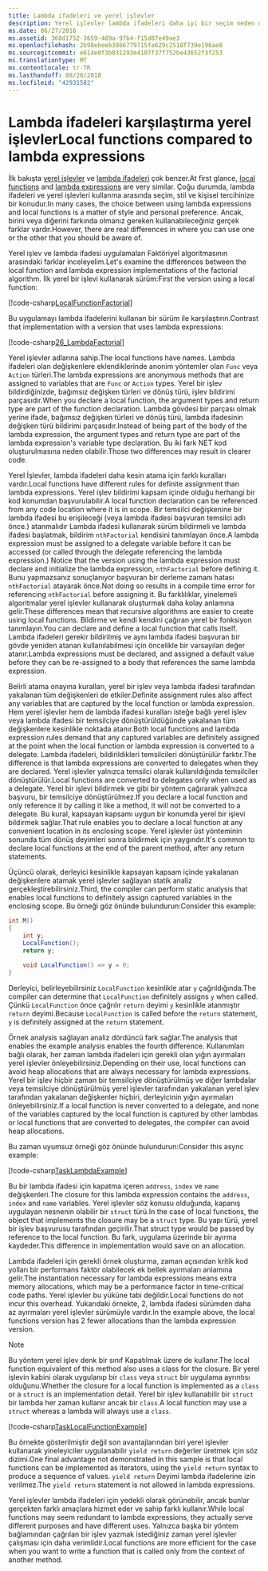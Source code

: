 ```yaml
---
title: Lambda ifadeleri ve yerel işlevler
description: Yerel işlevler lambda ifadeleri daha iyi bir seçim neden olabiliyor öğrenin.
ms.date: 06/27/2016
ms.assetid: 368d1752-3659-489a-97b4-f15d87e49ae3
ms.openlocfilehash: 2b98ebeeb3866779715fa629c2518f739e196ae8
ms.sourcegitcommit: e614e0f3b031293e4107f37f752be43652f3f253
ms.translationtype: MT
ms.contentlocale: tr-TR
ms.lasthandoff: 08/26/2018
ms.locfileid: "42931582"
---
```

# <a name="local-functions-compared-to-lambda-expressions"></a><span data-ttu-id="ca08a-103">Lambda ifadeleri karşılaştırma yerel işlevler</span><span class="sxs-lookup"><span data-stu-id="ca08a-103">Local functions compared to lambda expressions</span></span>

<span data-ttu-id="ca08a-104">İlk bakışta [yerel işlevler](programming-guide/classes-and-structs/local-functions.md) ve [lambda ifadeleri](lambda-expressions.md) çok benzer.</span><span class="sxs-lookup"><span data-stu-id="ca08a-104">At first glance, [local functions](programming-guide/classes-and-structs/local-functions.md) and [lambda expressions](lambda-expressions.md) are very similar.</span></span> <span data-ttu-id="ca08a-105">Çoğu durumda, lambda ifadeleri ve yerel işlevleri kullanma arasında seçim, stil ve kişisel tercihinize bir konudur.</span><span class="sxs-lookup"><span data-stu-id="ca08a-105">In many cases, the choice between using lambda expressions and local functions is a matter of style and personal preference.</span></span> <span data-ttu-id="ca08a-106">Ancak, birini veya diğerini farkında olmanız gereken kullanabileceğiniz gerçek farklar vardır.</span><span class="sxs-lookup"><span data-stu-id="ca08a-106">However, there are real differences in where you can use one or the other that you should be aware of.</span></span>

<span data-ttu-id="ca08a-107">Yerel işlev ve lambda ifadesi uygulamaları Faktöriyel algoritmasının arasındaki farklar inceleyelim.</span><span class="sxs-lookup"><span data-stu-id="ca08a-107">Let's examine the differences between the local function and lambda expression implementations of the factorial algorithm.</span></span> <span data-ttu-id="ca08a-108">İlk yerel bir işlevi kullanarak sürüm:</span><span class="sxs-lookup"><span data-stu-id="ca08a-108">First the version using a local function:</span></span>

[!code-csharp[LocalFunctionFactorial](../../samples/snippets/csharp/new-in-7/MathUtilities.cs#37_LocalFunctionFactorial "Recursive factorial using local function")]

<span data-ttu-id="ca08a-109">Bu uygulamayı lambda ifadelerini kullanan bir sürüm ile karşılaştırın.</span><span class="sxs-lookup"><span data-stu-id="ca08a-109">Contrast that implementation with a version that uses lambda expressions:</span></span>

[!code-csharp[26_LambdaFactorial](../../samples/snippets/csharp/new-in-7/MathUtilities.cs#38_LambdaFactorial "Recursive factorial using lambda expressions")]

<span data-ttu-id="ca08a-110">Yerel işlevler adlarına sahip.</span><span class="sxs-lookup"><span data-stu-id="ca08a-110">The local functions have names.</span></span> <span data-ttu-id="ca08a-111">Lambda ifadeleri olan değişkenlere eklendiklerinde anonim yöntemler olan `Func` veya `Action` türleri.</span><span class="sxs-lookup"><span data-stu-id="ca08a-111">The lambda expressions are anonymous methods that are assigned to variables that are `Func` or `Action` types.</span></span> <span data-ttu-id="ca08a-112">Yerel bir işlev bildirdiğinizde, bağımsız değişken türleri ve dönüş türü, işlev bildirimi parçasıdır.</span><span class="sxs-lookup"><span data-stu-id="ca08a-112">When you declare a local function, the argument types and return type are part of the function declaration.</span></span> <span data-ttu-id="ca08a-113">Lambda gövdesi bir parçası olmak yerine ifade, bağımsız değişken türleri ve dönüş türü, lambda ifadesinin değişken türü bildirimi parçasıdır.</span><span class="sxs-lookup"><span data-stu-id="ca08a-113">Instead of being part of the body of the lambda expression, the argument types and return type are part of the lambda expression's variable type declaration.</span></span> <span data-ttu-id="ca08a-114">Bu iki fark NET kod oluşturulmasına neden olabilir.</span><span class="sxs-lookup"><span data-stu-id="ca08a-114">Those two differences may result in clearer code.</span></span>

<span data-ttu-id="ca08a-115">Yerel İşlevler, lambda ifadeleri daha kesin atama için farklı kuralları vardır.</span><span class="sxs-lookup"><span data-stu-id="ca08a-115">Local functions have different rules for definite assignment than lambda expressions.</span></span> <span data-ttu-id="ca08a-116">Yerel işlev bildirimi kapsam içinde olduğu herhangi bir kod konumdan başvurulabilir.</span><span class="sxs-lookup"><span data-stu-id="ca08a-116">A local function declaration can be referenced from any code location where it is in scope.</span></span> <span data-ttu-id="ca08a-117">Bir temsilci değişkenine bir lambda ifadesi bu erişileceği (veya lambda ifadesi başvuran temsilci adlı önce.) atanmalıdır Lambda ifadesi kullanarak sürüm bildirmeli ve lambda ifadesi başlatmak, bildirim `nthFactorial` kendisini tanımlayan önce.</span><span class="sxs-lookup"><span data-stu-id="ca08a-117">A lambda expression must be assigned to a delegate variable before it can be accessed (or called through the delegate referencing the lambda expression.) Notice that the version using the lambda expression must declare and initialize the lambda expression, `nthFactorial` before defining it.</span></span> <span data-ttu-id="ca08a-118">Bunu yapmazsanız sonuçlanıyor başvuran bir derleme zamanı hatası `nthFactorial` atayarak önce.</span><span class="sxs-lookup"><span data-stu-id="ca08a-118">Not doing so results in a compile time error for referencing `nthFactorial` before assigning it.</span></span>
<span data-ttu-id="ca08a-119">Bu farklılıklar, yinelemeli algoritmalar yerel işlevler kullanarak oluşturmak daha kolay anlamına gelir.</span><span class="sxs-lookup"><span data-stu-id="ca08a-119">These differences mean that recursive algorithms are easier to create using local functions.</span></span> <span data-ttu-id="ca08a-120">Bildirme ve kendi kendini çağıran yerel bir fonksiyon tanımlayın.</span><span class="sxs-lookup"><span data-stu-id="ca08a-120">You can declare and define a local function that calls itself.</span></span> <span data-ttu-id="ca08a-121">Lambda ifadeleri gerekir bildirilmiş ve aynı lambda ifadesi başvuran bir gövde yeniden atanan kullanılabilmesi için öncelikle bir varsayılan değer atanır.</span><span class="sxs-lookup"><span data-stu-id="ca08a-121">Lambda expressions must be declared, and assigned a default value before they can be re-assigned to a body that references the same lambda expression.</span></span>

<span data-ttu-id="ca08a-122">Belirli atama onayına kuralları, yerel bir işlev veya lambda ifadesi tarafından yakalanan tüm değişkenleri de etkiler.</span><span class="sxs-lookup"><span data-stu-id="ca08a-122">Definite assignment rules also affect any variables that are captured by the local function or lambda expression.</span></span> <span data-ttu-id="ca08a-123">Hem yerel işlevler hem de lambda ifadesi kuralları isteğe bağlı yerel işlev veya lambda ifadesi bir temsilciye dönüştürüldüğünde yakalanan tüm değişkenlere kesinlikle noktada atanır.</span><span class="sxs-lookup"><span data-stu-id="ca08a-123">Both local functions and lambda expression rules demand that any captured variables are definitely assigned at the point when the local function or lambda expression is converted to a delegate.</span></span> <span data-ttu-id="ca08a-124">Lambda ifadeleri, bildirildikleri temsilcileri dönüştürülür farktır.</span><span class="sxs-lookup"><span data-stu-id="ca08a-124">The difference is that lambda expressions are converted to delegates when they are declared.</span></span> <span data-ttu-id="ca08a-125">Yerel işlevler yalnızca temsilci olarak kullanıldığında temsilciler dönüştürülür.</span><span class="sxs-lookup"><span data-stu-id="ca08a-125">Local functions are converted to delegates only when used as a delegate.</span></span> <span data-ttu-id="ca08a-126">Yerel bir işlevi bildirmek ve gibi bir yöntem çağırarak yalnızca başvuru, bir temsilciye dönüştürülmez.</span><span class="sxs-lookup"><span data-stu-id="ca08a-126">If you declare a local function and only reference it by calling it like a method, it will not be converted to a delegate.</span></span> <span data-ttu-id="ca08a-127">Bu kural, kapsayan kapsamı uygun bir konumda yerel bir işlevi bildirmek sağlar.</span><span class="sxs-lookup"><span data-stu-id="ca08a-127">That rule enables you to declare a local function at any convenient location in its enclosing scope.</span></span> <span data-ttu-id="ca08a-128">Yerel işlevler üst yönteminin sonunda tüm dönüş deyimleri sonra bildirmek için yaygındır.</span><span class="sxs-lookup"><span data-stu-id="ca08a-128">It's common to declare local functions at the end of the parent method, after any return statements.</span></span>

<span data-ttu-id="ca08a-129">Üçüncü olarak, derleyici kesinlikle kapsayan kapsam içinde yakalanan değişkenlere atamak yerel işlevler sağlayan statik analiz gerçekleştirebilirsiniz.</span><span class="sxs-lookup"><span data-stu-id="ca08a-129">Third, the compiler can perform static analysis that enables local functions to definitely assign captured variables in the enclosing scope.</span></span> <span data-ttu-id="ca08a-130">Bu örneği göz önünde bulundurun:</span><span class="sxs-lookup"><span data-stu-id="ca08a-130">Consider this example:</span></span>

```csharp
int M()
{
    int y;
    LocalFunction();
    return y;

    void LocalFunction() => y = 0;
}
```

<span data-ttu-id="ca08a-131">Derleyici, belirleyebilirsiniz `LocalFunction` kesinlikle atar `y` çağrıldığında.</span><span class="sxs-lookup"><span data-stu-id="ca08a-131">The compiler can determine that `LocalFunction` definitely assigns `y` when called.</span></span> <span data-ttu-id="ca08a-132">Çünkü `LocalFunction` önce çağrılır `return` deyimi `y` kesinlikle atanmıştır `return` deyimi.</span><span class="sxs-lookup"><span data-stu-id="ca08a-132">Because `LocalFunction` is called before the `return` statement, `y` is definitely assigned at the `return` statement.</span></span>

<span data-ttu-id="ca08a-133">Örnek analysis sağlayan analiz dördüncü fark sağlar.</span><span class="sxs-lookup"><span data-stu-id="ca08a-133">The analysis that enables the example analysis enables the fourth difference.</span></span>
<span data-ttu-id="ca08a-134">Kullanımları bağlı olarak, her zaman lambda ifadeleri için gerekli olan yığın ayırmaları yerel işlevler önleyebilirsiniz.</span><span class="sxs-lookup"><span data-stu-id="ca08a-134">Depending on their use, local functions can avoid heap allocations that are always necessary for lambda expressions.</span></span> <span data-ttu-id="ca08a-135">Yerel bir işlev hiçbir zaman bir temsilciye dönüştürülmüş ve diğer lambdalar veya temsilciye dönüştürülmüş yerel işlevler tarafından yakalanan yerel işlev tarafından yakalanan değişkenler hiçbiri, derleyicinin yığın ayırmaları önleyebilirsiniz.</span><span class="sxs-lookup"><span data-stu-id="ca08a-135">If a local function is never converted to a delegate, and none of the variables captured by the local function is captured by other lambdas or local functions that are converted to delegates, the compiler can avoid heap allocations.</span></span> 

<span data-ttu-id="ca08a-136">Bu zaman uyumsuz örneği göz önünde bulundurun:</span><span class="sxs-lookup"><span data-stu-id="ca08a-136">Consider this async example:</span></span>

[!code-csharp[TaskLambdaExample](../../samples/snippets/csharp/new-in-7/AsyncWork.cs#36_TaskLambdaExample "Task returning method with lambda expression")]

<span data-ttu-id="ca08a-137">Bu bir lambda ifadesi için kapatma içeren `address`, `index` ve `name` değişkenleri.</span><span class="sxs-lookup"><span data-stu-id="ca08a-137">The closure for this lambda expression contains the `address`, `index` and `name` variables.</span></span> <span data-ttu-id="ca08a-138">Yerel işlevler söz konusu olduğunda, kapanış uygulayan nesnenin olabilir bir `struct` türü.</span><span class="sxs-lookup"><span data-stu-id="ca08a-138">In the case of local functions, the object that implements the closure may be a `struct` type.</span></span> <span data-ttu-id="ca08a-139">Bu yapı türü, yerel bir işlev başvurusu tarafından geçirilir.</span><span class="sxs-lookup"><span data-stu-id="ca08a-139">That struct type would be passed by reference to the local function.</span></span> <span data-ttu-id="ca08a-140">Bu fark, uygulama üzerinde bir ayırma kaydeder.</span><span class="sxs-lookup"><span data-stu-id="ca08a-140">This difference in implementation would save on an allocation.</span></span>

<span data-ttu-id="ca08a-141">Lambda ifadeleri için gerekli örnek oluşturma, zaman açısından kritik kod yolları bir performans faktör olabilecek ek bellek ayırmaları anlamına gelir.</span><span class="sxs-lookup"><span data-stu-id="ca08a-141">The instantiation necessary for lambda expressions means extra memory allocations, which may be a performance factor in time-critical code paths.</span></span>
<span data-ttu-id="ca08a-142">Yerel işlevler bu yüküne tabi değildir.</span><span class="sxs-lookup"><span data-stu-id="ca08a-142">Local functions do not incur this overhead.</span></span> <span data-ttu-id="ca08a-143">Yukarıdaki örnekte, 2, lambda ifadesi sürümden daha az ayırmaları yerel işlevler sürümüyle vardır.</span><span class="sxs-lookup"><span data-stu-id="ca08a-143">In the example above, the local functions version has 2 fewer allocations than the lambda expression version.</span></span>

> [!NOTE]
> <span data-ttu-id="ca08a-144">Bu yöntem yerel işlev denk bir sınıf Kapatılmak üzere de kullanır.</span><span class="sxs-lookup"><span data-stu-id="ca08a-144">The local function equivalent of this method also uses a class for the closure.</span></span> <span data-ttu-id="ca08a-145">Bir yerel işlevin kabini olarak uygulanıp bir `class` veya `struct` bir uygulama ayrıntısı olduğunu.</span><span class="sxs-lookup"><span data-stu-id="ca08a-145">Whether the closure for a local function is implemented as a `class` or a `struct` is an implementation detail.</span></span> <span data-ttu-id="ca08a-146">Yerel bir işlev kullanabilir bir `struct` bir lambda her zaman kullanır ancak bir `class`.</span><span class="sxs-lookup"><span data-stu-id="ca08a-146">A local function may use a `struct` whereas a lambda will always use a `class`.</span></span>

[!code-csharp[TaskLocalFunctionExample](../../samples/snippets/csharp/new-in-7/AsyncWork.cs#29_TaskExample "Task returning method with local function")]

<span data-ttu-id="ca08a-147">Bu örnekte gösterilmiştir değil son avantajlarından biri yerel işlevler kullanarak yineleyiciler uygulanabilir `yield return` değerler üretmek için söz dizimi.</span><span class="sxs-lookup"><span data-stu-id="ca08a-147">One final advantage not demonstrated in this sample is that local functions can be implemented as iterators, using the `yield return` syntax to produce a sequence of values.</span></span> <span data-ttu-id="ca08a-148">`yield return` Deyimi lambda ifadelerine izin verilmez.</span><span class="sxs-lookup"><span data-stu-id="ca08a-148">The `yield return` statement is not allowed in lambda expressions.</span></span>

<span data-ttu-id="ca08a-149">Yerel işlevler lambda ifadeleri için yedekli olarak görünebilir, ancak bunlar gerçekten farklı amaçlara hizmet eder ve sahip farklı kullanır.</span><span class="sxs-lookup"><span data-stu-id="ca08a-149">While local functions may seem redundant to lambda expressions, they actually serve different purposes and have different uses.</span></span>
<span data-ttu-id="ca08a-150">Yalnızca başka bir yöntem bağlamından çağrılan bir işlev yazmak istediğiniz zaman yerel işlevler çalışması için daha verimlidir.</span><span class="sxs-lookup"><span data-stu-id="ca08a-150">Local functions are more efficient for the case when you want to write a function that is called only from the context of another method.</span></span>
